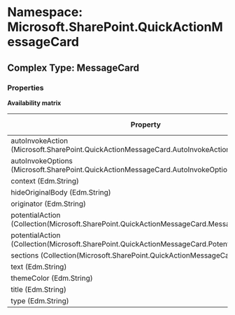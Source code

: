 # Namespace: Microsoft.SharePoint.QuickActionMessageCard

## Complex Type: MessageCard

### Properties

**Availability matrix**

Property | SPO | SP 2019 | SP 2016 | SP 2013
----------|:---:|:-------:|:-------:|:-------
autoInvokeAction (Microsoft.SharePoint.QuickActionMessageCard.AutoInvokeAction) | ✅ | ❌ | ❌ | ❌
autoInvokeOptions (Microsoft.SharePoint.QuickActionMessageCard.AutoInvokeOptions) | ✅ | ❌ | ❌ | ❌
context (Edm.String) | ✅ | ✅ | ❌ | ❌
hideOriginalBody (Edm.String) | ✅ | ✅ | ❌ | ❌
originator (Edm.String) | ✅ | ✅ | ❌ | ❌
potentialAction (Collection(Microsoft.SharePoint.QuickActionMessageCard.MessageCardAction)) | ❌ | ✅ | ❌ | ❌
potentialAction (Collection(Microsoft.SharePoint.QuickActionMessageCard.PotentialAction)) | ✅ | ❌ | ❌ | ❌
sections (Collection(Microsoft.SharePoint.QuickActionMessageCard.Section)) | ✅ | ✅ | ❌ | ❌
text (Edm.String) | ✅ | ✅ | ❌ | ❌
themeColor (Edm.String) | ✅ | ✅ | ❌ | ❌
title (Edm.String) | ✅ | ✅ | ❌ | ❌
type (Edm.String) | ✅ | ✅ | ❌ | ❌